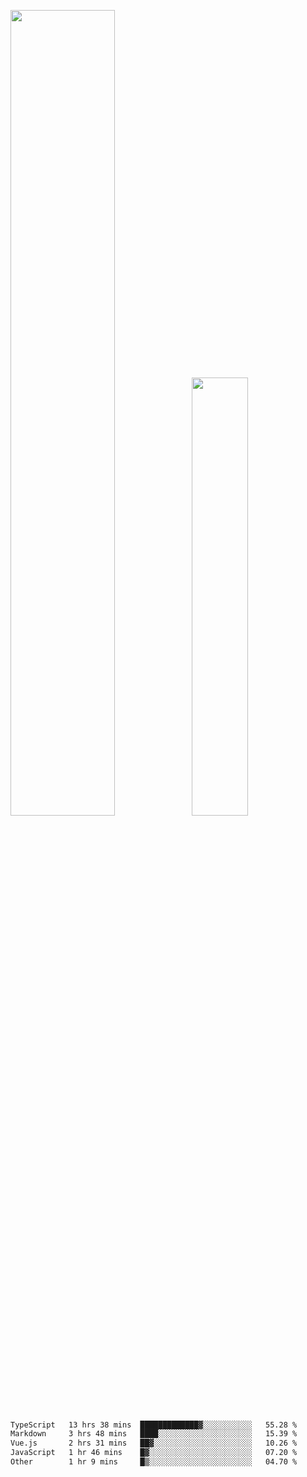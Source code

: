 <img align="" width="57.5%" src="https://github-readme-stats.vercel.app/api?username=Dream4ever&hide_title=true&hide_border=true&count_private=true&show_icons=true&include_all_commits=true&line_height=21" /><img align="" width="42.4%" src="https://github-readme-stats.vercel.app/api/top-langs/?username=Dream4ever&hide_title=true&count_private=true&show_icons=true&langs_count=6&hide_border=true&layout=compact" />

<!--START_SECTION:waka-->

```txt
TypeScript   13 hrs 38 mins  █████████████▓░░░░░░░░░░░   55.28 %
Markdown     3 hrs 48 mins   ████░░░░░░░░░░░░░░░░░░░░░   15.39 %
Vue.js       2 hrs 31 mins   ██▓░░░░░░░░░░░░░░░░░░░░░░   10.26 %
JavaScript   1 hr 46 mins    █▓░░░░░░░░░░░░░░░░░░░░░░░   07.20 %
Other        1 hr 9 mins     █▒░░░░░░░░░░░░░░░░░░░░░░░   04.70 %
```

<!--END_SECTION:waka-->
